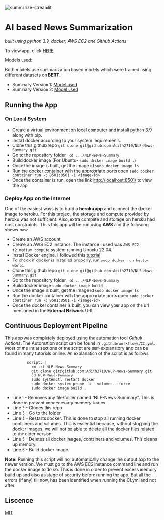 ![summarize-streamlit](https://user-images.githubusercontent.com/63020303/188521301-83a0f2bc-6740-4017-9b9f-13b3e892f184.png)

# AI based News Summarization

*built using python 3.9, docker, AWS EC2 and Github Actions*

To view app, click [HERE](http://3.90.16.8:8501/)

Models used:

Both models use summarization based models which were trained using different datasets on **BERT**.

* Summary Version 1: [Model used](https://huggingface.co/sshleifer/distilbart-cnn-12-6)
* Summary Version 2: [Model used](https://huggingface.co/sshleifer/distilbart-cnn-6-6)

## Running the App

### On Local System

* Create a virtual environment on local computer and install python 3.9 along with pip.
* Install docker according to your system requirements.
* Clone this github repo ```git clone git@github.com:Adith2710/NLP-News-Summary.git```
* Go to the repository folder ``` cd .../NLP-News-Summary```
* Build docker image (For Ubuntu- ```sudo docker image build .```)
* Once the image is built, get the image id ```sudo docker image ls```
* Run the docker container with the appropriate ports open ```sudo docker container run -p 8501:8501 -i <image-id>``` 
* Once the container is run, open the link [http://localhost:8501/](http://localhost:8501/) to view the app

### Deploy App on the Internet

One of the easiest ways is to build a **heroku app** and connect the docker image to heroku. For this project, the storage and compute provided by heroku was not sufficient. Also, extra compute and storage on heroku had cost constraints. Thus this app will be run using **AWS** and the following shows how.

* Create an AWS account
* Create an AWS EC2 instance. The instance I used was ```AWS EC2 t2.medium compute``` system running Ubuntu 22.04.
* Install Docker engine. I followed this [tutorial](https://docs.docker.com/engine/install/ubuntu/)
* To check if docker is installed properly, run ```sudo docker run hello-world```.
* Clone this github repo ```git clone git@github.com:Adith2710/NLP-News-Summary.git```
* Go to the repository folder ``` cd .../NLP-News-Summary```
* Build docker image ```sudo docker image build .```
* Once the image is built, get the image id ```sudo docker image ls```
* Run the docker container with the appropriate ports open ```sudo docker container run -p 8501:8501 -i <image-id>``` 
* Once the docker container is built, you can view your app on the url mentioned in the **External Network** URL.

## Continuous Deployment Pipeline

This app was completely deployed using the automation tool *Github Actions*. The Automation script can be found in ```.github/workflows/CI.yml```. Most of the intial sections of the script are self-explanatory and can be found in many tutorials online. An explanation of the script is as follows
```
          script: |
            rm -rf NLP-News-Summary
            git clone git@github.com:Adith2710/NLP-News-Summary.git
            cd NLP-News-Summary
            sudo systemctl restart docker
            sudo docker system prune -a --volumes --force
            sudo docker image build .
```

- Line 1 - Removes any file/folder named "NLP-News-Summary". This is done to prevent unneccesarry memory issues.
- Line 2 - Clones this repo
- Line 3 - Go to the folder
- Line 4 - Restarts docker. This is done to stop all running docker containers and volumes. This is essential because, without stopping the docker images, we will not be able to delete all the docker files related to the older version.
- Line 5 - Deletes all docker images, containers and volumes. This cleans up memory. 
- Line 6 - Build docker image

**Note:** Running this script will not automatically change the output app to the newer version. We must go to the AWS EC2 instance command line and run the docker image to do so. This is done in order to prevent excess memory build up and also as stage of security before running the app. But all the errors (if any) till now, has been identified when running the CI.yml and not after.

## Liscence

[MIT](https://choosealicense.com/licenses/mit/)
